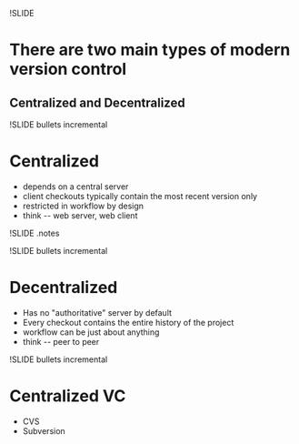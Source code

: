 
!SLIDE
# There are two main types of modern version control #
## Centralized and Decentralized ##

!SLIDE bullets incremental
# Centralized #
* depends on a central server
* client checkouts typically contain the most recent version only
* restricted in workflow by design
* think -- web server, web client

!SLIDE 
.notes 

!SLIDE bullets incremental
# Decentralized #
* Has no "authoritative" server by default
* Every checkout contains the entire history of the project
* workflow can be just about anything
* think -- peer to peer

!SLIDE bullets incremental
# Centralized VC #
* CVS
* Subversion


